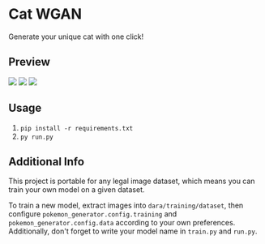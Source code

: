 # Cat WGAN

Generate your unique cat with one click!

## Preview
![](https://github.com/universuen/Cat_WGAN/blob/main/data/training/plots/single_animation_cat.gif)
![](https://github.com/universuen/Cat_WGAN/blob/main/data/training/plots/training_animation_cat.gif)
![](https://github.com/universuen/Cat_WGAN/blob/main/data/training/plots/losses.jpg)

## Usage
1. `pip install -r requirements.txt`
2. `py run.py`

## Additional Info
This project is portable for any legal image dataset, which means you
can train your own model on a given dataset.

To train a new model, extract images into `dara/training/dataset`, then
configure `pokemon_generator.config.training` and `pokemon_generator.config.data`
according to your own preferences. Additionally, don't forget to write your model
name in `train.py` and `run.py`.
